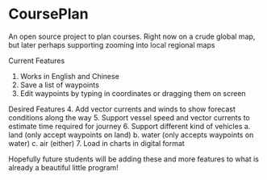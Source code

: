 # CoursePlan
An open source project to plan courses.
Right now on a crude global map, but later perhaps supporting zooming into local regional maps

Current Features
1. Works in English and Chinese
2. Save a list of waypoints
3. Edit waypoints by typing in coordinates or dragging them on screen

Desired Features
4. Add vector currents and winds to show forecast conditions along the way
5. Support vessel speed and vector currents to estimate time required for journey
6. Support different kind of vehicles
   a. land (only accept waypoints on land)
   b. water (only accepts waypoints on water)
   c. air (either)
7. Load in charts in digital format

Hopefully future students will be adding these and more features to what is already a beautiful little program!

